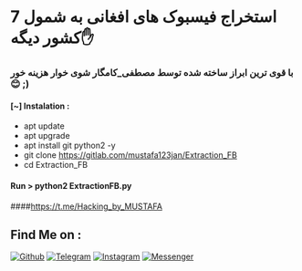 # استخراج فیسبوک های افغانی به شمول 7 کشور دیگه✋
### با قوی ترین ابراز ساخته شده توسط مصطفی_کامگار شوی خوار هزینه خور😊 ;)

#### [~] Instalation :

* apt update
* apt upgrade
* apt install git python2 -y
* git clone https://gitlab.com/mustafa123jan/Extraction_FB
* cd Extraction_FB

#### Run > python2 ExtractionFB.py


####https://t.me/Hacking_by_MUSTAFA

## Find Me on :

[![Github](https://img.shields.io/badge/Github-mustafa123jan-green?style=for-the-badge&logo=github)](https://github.com/mustafa123jan)
[![Telegram](https://img.shields.io/badge/TELEGRAM-Mustafa_0001-blue?style=for-the-badge&logo=github)](https://t.me/Hacking_by_MUSTAFA)
[![Instagram](https://img.shields.io/badge/IG-%40mustafa.kamgar-red?style=for-the-badge&logo=instagram)](https://www.instagram.com/mustafa.kamgar)
[![Messenger](https://img.shields.io/badge/Chat-Messenger-blue?style=for-the-badge&logo=messenger)](https://m.me/mustafa.kamgar.1)
